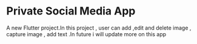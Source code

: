 # Private Social Media App 

A new Flutter project.In this project , user can add ,edit and delete image , capture image  , add text .In future i will update more on this app
